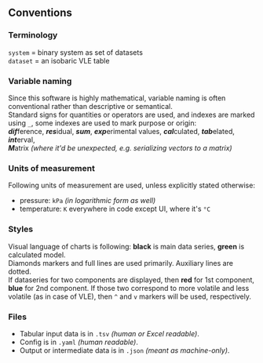## Conventions

### Terminology
`system` = binary system as set of datasets  
`dataset` = an isobaric VLE table

### Variable naming
Since this software is highly mathematical, variable naming is often conventional rather than descriptive or semantical.  
Standard signs for quantities or operators are used, and indexes are marked using `_`, some indexes are used to mark purpose or origin:  
***dif***ference, ***res***idual, ***sum***, ***exp***erimental values, ***cal***culated, ***tab***elated, ***int***erval,  
***M***atrix _(where it'd be unexpected, e.g. serializing vectors to a matrix)_

### Units of measurement
Following units of measurement are used, unless explicitly stated otherwise:
- pressure: `kPa` _(in logarithmic form as well)_
- temperature: `K` everywhere in code except UI, where it's `°C`

### Styles
Visual language of charts is following: **black** is main data series, **green** is calculated model.  
Diamonds markers and full lines are used primarily. Auxiliary lines are dotted.  
If dataseries for two components are displayed, then **red** for 1st component, **blue** for 2nd component.
If those two correspond to more volatile and less volatile (as in case of VLE), then `^` and `v` markers will be used, respectively.

### Files

- Tabular input data is in `.tsv` _(human or Excel readable)_.    
- Config is in `.yaml` _(human readable)_.
- Output or intermediate data is in `.json` _(meant as machine-only)_.
